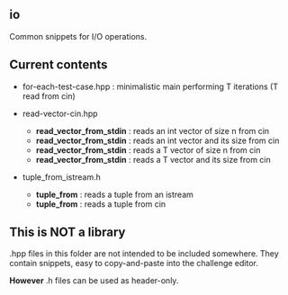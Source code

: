 ## io
Common snippets for I/O operations.

## Current contents

* for-each-test-case.hpp : minimalistic main performing T iterations (T read from cin)

* read-vector-cin.hpp
  * __read_vector_from_stdin__ : reads an int vector of size n from cin
  * __read_vector_from_stdin__ : reads an int vector and its size from cin
  * __read_vector_from_stdin__ : reads a T vector of size n from cin
  * __read_vector_from_stdin__ : reads a T vector and its size from cin

* tuple_from_istream.h
  * __tuple_from__ : reads a tuple from an istream
  * __tuple_from__ : reads a tuple from cin

## This is NOT a library
.hpp files in this folder are not intended to be included somewhere. They contain snippets, easy to copy-and-paste into the challenge editor.

__However__ .h files can be used as header-only.
